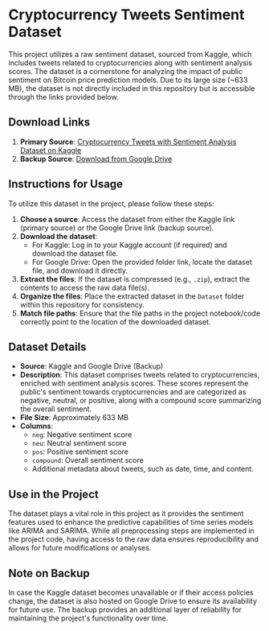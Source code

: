 # Cryptocurrency Tweets Sentiment Dataset

This project utilizes a raw sentiment dataset, sourced from Kaggle, which includes tweets related to cryptocurrencies along with sentiment analysis scores. The dataset is a cornerstone for analyzing the impact of public sentiment on Bitcoin price prediction models. Due to its large size (~633 MB), the dataset is not directly included in this repository but is accessible through the links provided below.

## Download Links

1. **Primary Source**: [Cryptocurrency Tweets with Sentiment Analysis Dataset on Kaggle](https://www.kaggle.com/datasets/fabioturazzi/cryptocurrency-tweets-with-sentiment-analysis?resource=download)  
2. **Backup Source**: [Download from Google Drive](https://drive.google.com/drive/folders/1Hu54CwF5PJvy6bwDSVpGmLrVEkas3I3I?usp=sharing)

## Instructions for Usage

To utilize this dataset in the project, please follow these steps:

1. **Choose a source**: Access the dataset from either the Kaggle link (primary source) or the Google Drive link (backup source).
2. **Download the dataset**:
   - For Kaggle: Log in to your Kaggle account (if required) and download the dataset file.
   - For Google Drive: Open the provided folder link, locate the dataset file, and download it directly.
3. **Extract the files**: If the dataset is compressed (e.g., `.zip`), extract the contents to access the raw data file(s).
4. **Organize the files**: Place the extracted dataset in the `Dataset` folder within this repository for consistency.
5. **Match file paths**: Ensure that the file paths in the project notebook/code correctly point to the location of the downloaded dataset.

## Dataset Details

- **Source**: Kaggle and Google Drive (Backup)
- **Description**: This dataset comprises tweets related to cryptocurrencies, enriched with sentiment analysis scores. These scores represent the public's sentiment towards cryptocurrencies and are categorized as negative, neutral, or positive, along with a compound score summarizing the overall sentiment.
- **File Size**: Approximately 633 MB
- **Columns**:
  - `neg`: Negative sentiment score
  - `neu`: Neutral sentiment score
  - `pos`: Positive sentiment score
  - `compound`: Overall sentiment score
  - Additional metadata about tweets, such as date, time, and content.

## Use in the Project

The dataset plays a vital role in this project as it provides the sentiment features used to enhance the predictive capabilities of time series models like ARIMA and SARIMA. While all preprocessing steps are implemented in the project code, having access to the raw data ensures reproducibility and allows for future modifications or analyses.

## Note on Backup

In case the Kaggle dataset becomes unavailable or if their access policies change, the dataset is also hosted on Google Drive to ensure its availability for future use. The backup provides an additional layer of reliability for maintaining the project's functionality over time.
